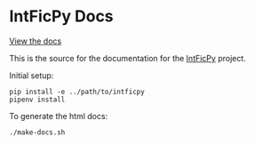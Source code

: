# IntFicPy Docs
[View the docs](https://jsmaika.github.io/intficpy-docs/)

This is the source for the documentation for the
[IntFicPy](https://github.com/JSMaika/intficpy) project.

Initial setup:

```
pip install -e ../path/to/intficpy
pipenv install
```


To generate the html docs:

```
./make-docs.sh
```
